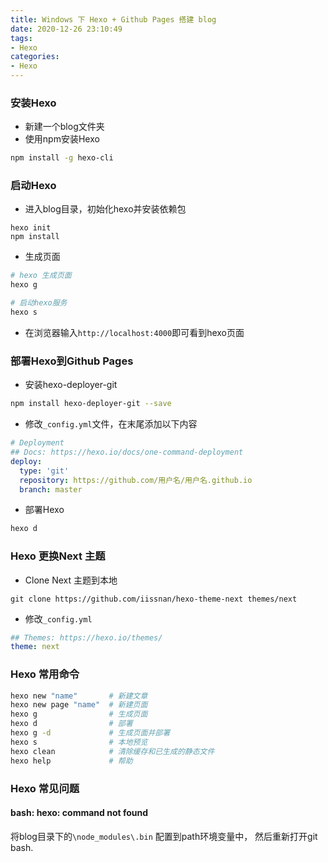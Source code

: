 ```yaml
---
title: Windows 下 Hexo + Github Pages 搭建 blog
date: 2020-12-26 23:10:49
tags:
- Hexo
categories:
- Hexo
---
```


### 安装Hexo
* 新建一个blog文件夹
* 使用npm安装Hexo
``` bash
npm install -g hexo-cli
```
<!--more-->
### 启动Hexo
* 进入blog目录，初始化hexo并安装依赖包
```
hexo init
npm install
```
* 生成页面
``` bash
# hexo 生成页面
hexo g

# 启动hexo服务
hexo s
```
* 在浏览器输入`http://localhost:4000`即可看到hexo页面

### 部署Hexo到Github Pages
* 安装hexo-deployer-git
``` bash
npm install hexo-deployer-git --save
```

* 修改`_config.yml`文件，在末尾添加以下内容
``` yml
# Deployment
## Docs: https://hexo.io/docs/one-command-deployment
deploy:
  type: 'git'
  repository: https://github.com/用户名/用户名.github.io
  branch: master
```

* 部署Hexo
``` bash
hexo d
```

### Hexo 更换Next 主题
* Clone Next 主题到本地
```
git clone https://github.com/iissnan/hexo-theme-next themes/next
```
* 修改`_config.yml`
``` yml
## Themes: https://hexo.io/themes/
theme: next
```

### Hexo 常用命令
``` bash
hexo new "name"       # 新建文章
hexo new page "name"  # 新建页面
hexo g                # 生成页面
hexo d                # 部署
hexo g -d             # 生成页面并部署
hexo s                # 本地预览
hexo clean            # 清除缓存和已生成的静态文件
hexo help             # 帮助
```

### Hexo 常见问题
#### bash: hexo: command not found
将blog目录下的`\node_modules\.bin` 配置到path环境变量中， 然后重新打开git bash.

